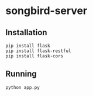 # songbird-server

## Installation

```
pip install flask
pip install flask-restful
pip install flask-cors
```

## Running

```
python app.py
```
